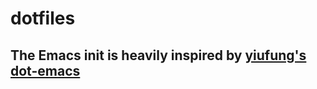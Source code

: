 # dotfiles
## The Emacs init is heavily inspired by [yiufung's dot-emacs](https://github.com/yiufung/dot-emacs "yiufung's dot-emacs")